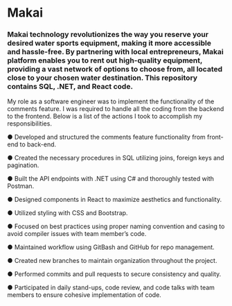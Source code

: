 # Makai

### Makai technology revolutionizes the way you reserve your desired water sports equipment, making it more accessible and hassle-free. By partnering with local entrepreneurs, Makai platform enables you to rent out high-quality equipment, providing a vast network of options to choose from, all located close to your chosen water destination. This repository contains SQL, .NET, and React code.
My role as a software engineer was to implement the functionality of the comments feature. I was required to handle all the coding from the backend to the frontend. Below is a list of the actions I took to accomplish my responsibilities.

● Developed and structured the comments feature functionality from front-end to back-end.

● Created the necessary procedures in SQL utilizing joins, foreign keys and pagination.

● Built the API endpoints with .NET using C# and thoroughly tested with Postman.

● Designed components in React to maximize aesthetics and functionality.

● Utilized styling with CSS and Bootstrap.

● Focused on best practices using proper naming convention and casing to avoid compiler issues with team member’s code.

● Maintained workflow using GitBash and GitHub for repo management.

● Created new branches to maintain organization throughout the project.

● Performed commits and pull requests to secure consistency and quality.

● Participated in daily stand-ups, code review, and code talks with team members to ensure cohesive implementation of code.
